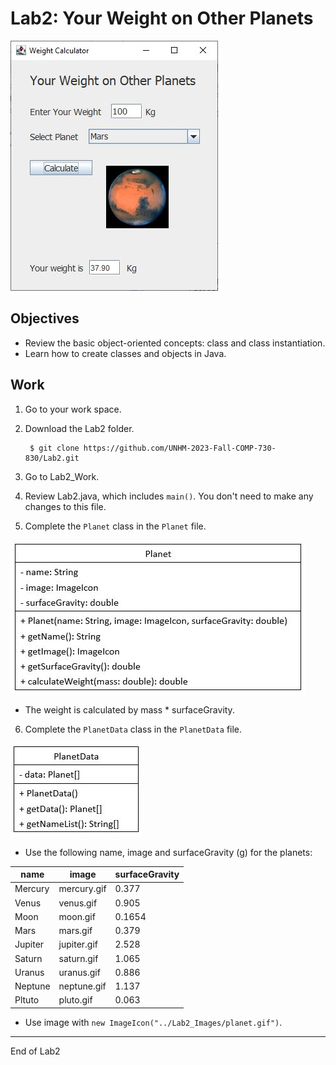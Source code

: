 # Lab2: Your Weight on Other Planets

![](Lab2_Images/Lab2_Window.jpg)

## Objectives

- Review the basic object-oriented concepts: class and class instantiation.
- Learn how to create classes and objects in Java.

## Work

1. Go to your work space.
2. Download the Lab2 folder.

        $ git clone https://github.com/UNHM-2023-Fall-COMP-730-830/Lab2.git

3. Go to Lab2_Work.
4. Review Lab2.java, which includes `main()`. You don't need to make any changes to this file.
5. Complete the `Planet` class in the `Planet` file.

![](Lab2_Images/Planet_Class.jpg)

* The weight is calculated by mass * surfaceGravity.

6. Complete the `PlanetData` class in the `PlanetData` file.

![](Lab2_Images/PlanetData_Class.jpg)

* Use the following name, image and surfaceGravity (g) for the planets:

| name | image | surfaceGravity |
|---|---|---|
| Mercury | mercury.gif | 0.377 |
| Venus | venus.gif | 0.905 |
| Moon | moon.gif | 0.1654 |
| Mars | mars.gif | 0.379 |
| Jupiter | jupiter.gif | 2.528 |
| Saturn | saturn.gif | 1.065 |
| Uranus | uranus.gif | 0.886 |
| Neptune | neptune.gif | 1.137|
| Pltuto | pluto.gif | 0.063 |

* Use image with `new ImageIcon("../Lab2_Images/planet.gif")`.

---
End of Lab2
